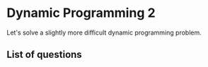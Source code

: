 Dynamic Programming 2
==========================
Let's solve a slightly more difficult dynamic programming problem.


List of questions
--------------------
